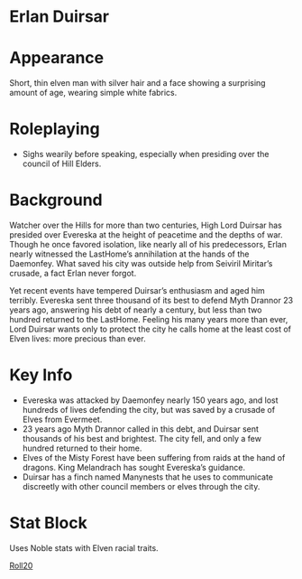 # Erlan Duirsar

# Appearance

Short, thin elven man with silver hair and a face showing a surprising amount of age, wearing simple white fabrics.

# Roleplaying

- Sighs wearily before speaking, especially when presiding over the council of Hill Elders.

# Background

Watcher over the Hills for more than two centuries, High Lord Duirsar has presided over Evereska at the height of peacetime and the depths of war. Though he once favored isolation, like nearly all of his predecessors, Erlan nearly witnessed the LastHome’s annihilation at the hands of the Daemonfey. What saved his city was outside help from Seiviril Miritar’s crusade, a fact Erlan never forgot.

Yet recent events have tempered Duirsar’s enthusiasm and aged him terribly. Evereska sent three thousand of its best to defend Myth Drannor 23 years ago, answering his debt of nearly a century, but less than two hundred returned to the LastHome. Feeling his many years more than ever, Lord Duirsar wants only to protect the city he calls home at the least cost of Elven lives: more precious than ever.

# Key Info

- Evereska was attacked by Daemonfey nearly 150 years ago, and lost hundreds of lives defending the city, but was saved by a crusade of Elves from Evermeet.
- 23 years ago Myth Drannor called in this debt, and Duirsar sent thousands of his best and brightest. The city fell, and only a few hundred returned to their home.
- Elves of the Misty Forest have been suffering from raids at the hand of dragons. King Melandrach has sought Evereska’s guidance.
- Duirsar has a finch named Manynests that he uses to communicate discreetly with other council members or elves through the city.

# Stat Block

Uses Noble stats with Elven racial traits.

[Roll20](https://roll20.net/compendium/dnd5e/Noble#content)